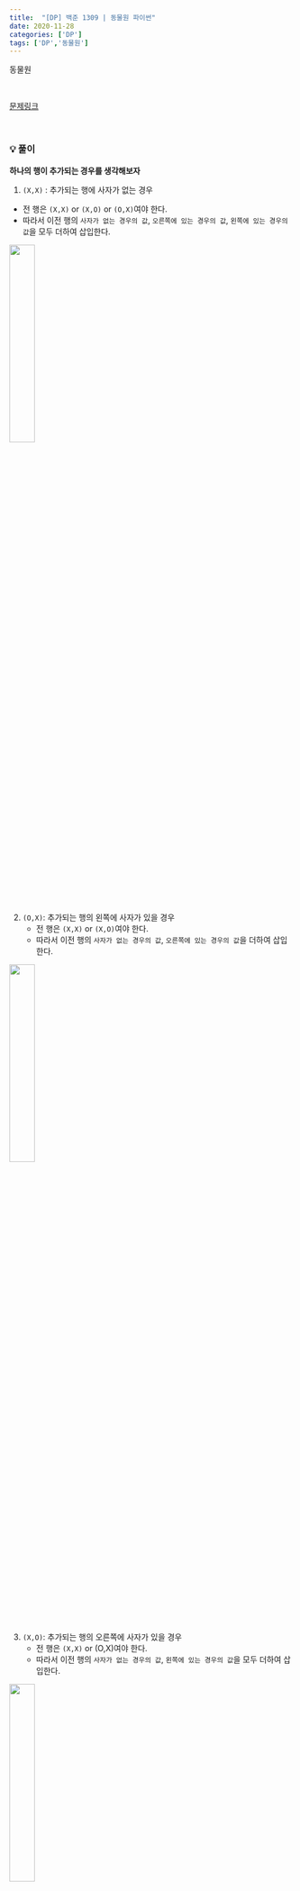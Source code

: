 ```yaml
---
title:  "[DP] 백준 1309 | 동물원 파이썬"
date: 2020-11-28
categories: ['DP']
tags: ['DP','동물원']
---
```


동물원


<br>

[문제링크](https://www.acmicpc.net/problem/1309)

<br>

### :bulb: 풀이<br>
**하나의 행이 추가되는 경우를 생각해보자**<br>
1)  `(X,X)` : 추가되는 행에 사자가 없는 경우
   - 전 행은 `(X,X)` or `(X,O)` or `(O,X)`여야 한다.
   - 따라서 이전 행의 `사자가 없는 경우의 값`, `오른쪽에 있는 경우의 값`, `왼쪽에 있는 경우의 값`을 모두 더하여 삽입한다.

<img src="https://user-images.githubusercontent.com/62331803/100492384-c5d27600-316e-11eb-8215-a581ee94416b.png" width="30%">

<br>

2) `(O,X)`: 추가되는 행의 왼쪽에 사자가 있을 경우
   - 전 행은 `(X,X)` or `(X,O)`여야 한다.
   - 따라서 이전 행의 `사자가 없는 경우의 값`, `오른쪽에 있는 경우의 값`을 더하여 삽입한다.

<img src="https://user-images.githubusercontent.com/62331803/100492411-08944e00-316f-11eb-87f7-6221a95c23ff.png" width="30%">

<br>

3) `(X,O)`: 추가되는 행의 오른쪽에 사자가 있을 경우
   - 전 행은 `(X,X)` or (O,X)여야 한다.
   - 따라서 이전 행의 `사자가 없는 경우의 값`,  `왼쪽에 있는 경우의 값`을 모두 더하여 삽입한다.

<img src="https://user-images.githubusercontent.com/62331803/100492416-1649d380-316f-11eb-9c2c-166b7e7adb41.png" width="30%">

<br>
<br>
<br>


> 코드 <br>

#### 1) 배열 O 풀이

```python
import sys
n = int(sys.stdin.readline())
no = [1] + [0]*n
left = [0]*(n+1)
right = [0]*(n+1)
mod = 9901

for i in range(1,n+1):
    no[i] = (no[i-1] + left[i-1] + right[i-1]) % mod
    left[i] = (no[i-1] + right[i-1]) % mod
    right[i] = (no[i-1] + left[i-1]) % mod
print((no[-1]+left[-1]+right[-1]) % mod)

```


#### 2) 배열 X 풀이
```python
import sys
n = int(sys.stdin.readline())
no, left, right = 1, 0, 0
mod = 9901

for i in range(n):
    no = (no + left + right) % mod
    left, right = no - right, no - left # 주의

print((no + left + right) % mod)
```

<br>

> 속도 비교<br>

- `위`: 배열 X, `아래`: 배열 O

<img src="https://user-images.githubusercontent.com/62331803/100492353-928fe700-316e-11eb-84b8-b3005281d5f5.png" width="40%">

